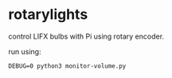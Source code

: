# rotarylights
control LIFX bulbs with Pi using rotary encoder.

run using:

`DEBUG=0 python3 monitor-volume.py`
